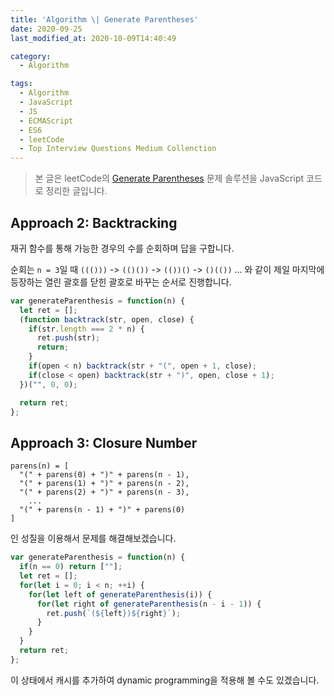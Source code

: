 ```yaml
---
title: 'Algorithm \| Generate Parentheses'
date: 2020-09-25
last_modified_at: 2020-10-09T14:40:49

category:
  - Algorithm

tags:
  - Algorithm
  - JavaScript
  - JS
  - ECMAScript
  - ES6
  - leetCode
  - Top Interview Questions Medium Collenction
---
```


> 본 글은 leetCode의 [Generate Parentheses](https://leetcode.com/problems/generate-parentheses/) 문제 솔루션을 JavaScript 코드로 정리한 글입니다.



## Approach 2: Backtracking
재귀 함수를 통해 가능한 경우의 수를 순회하며 답을 구합니다.

순회는 `n = 3`일 때 `((()))` -> `(()())` -> `(())()` -> `()(())` ... 와 같이 제일 마지막에 등장하는 열린 괄호를 닫힌 괄호로 바꾸는 순서로 진행합니다.


```js
var generateParenthesis = function(n) {
  let ret = [];
  (function backtrack(str, open, close) {
    if(str.length === 2 * n) {
      ret.push(str);
      return;
    }
    if(open < n) backtrack(str + "(", open + 1, close);
    if(close < open) backtrack(str + ")", open, close + 1);
  })("", 0, 0);

  return ret;
};
```



## Approach 3: Closure Number
```
parens(n) = [
  "(" + parens(0) + ")" + parens(n - 1),
  "(" + parens(1) + ")" + parens(n - 2),
  "(" + parens(2) + ")" + parens(n - 3),
    ... 
  "(" + parens(n - 1) + ")" + parens(0)
]
```

 인 성질을 이용해서 문제를 해결해보겠습니다.

```js
var generateParenthesis = function(n) {
  if(n == 0) return [""];
  let ret = [];
  for(let i = 0; i < n; ++i) {
    for(let left of generateParenthesis(i)) {
      for(let right of generateParenthesis(n - i - 1)) {
        ret.push(`(${left})${right}`);
      }
    }
  }
  return ret;
};
```

이 상태에서 캐시를 추가하여 dynamic programming을 적용해 볼 수도 있겠습니다.